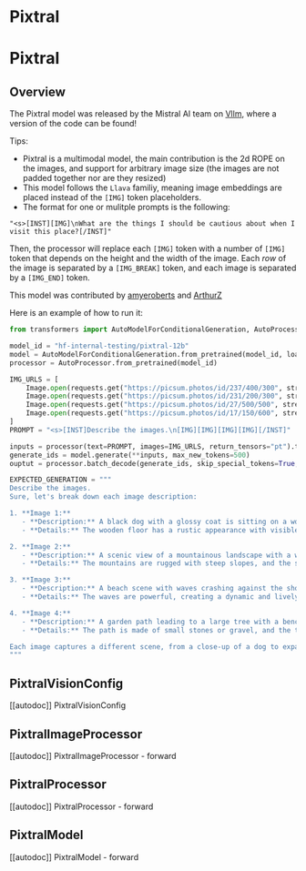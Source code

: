 <!--Copyright 2024 The HuggingFace Team. All rights reserved.

Licensed under the Apache License, Version 2.0 (the "License"); you may not use this file except in compliance with
the License. You may obtain a copy of the License at

http://www.apache.org/licenses/LICENSE-2.0

Unless required by applicable law or agreed to in writing, software distributed under the License is distributed on
an "AS IS" BASIS, WITHOUT WARRANTIES OR CONDITIONS OF ANY KIND, either express or implied. See the License for the
specific language governing permissions and limitations under the License.

⚠️ Note that this file is in Markdown but contain specific syntax for our doc-builder (similar to MDX) that may not be
rendered properly in your Markdown viewer.

-->

# Pixtral

# Pixtral

## Overview

The Pixtral model was released by the Mistral AI team on [Vllm](https://github.com/vllm-project/vllm/pull/8377), where a version of the code can be found!


Tips:

- Pixtral is a multimodal model, the main contribution is the 2d ROPE on the images, and support for arbitrary image size (the images are not padded together nor are they resized)
- This model follows the `Llava` familiy, meaning image embeddings are placed instead of the `[IMG]` token placeholders. 
- The format for one or mulitple prompts is the following:
```
"<s>[INST][IMG]\nWhat are the things I should be cautious about when I visit this place?[/INST]"
```
Then, the processor will replace each `[IMG]` token with  a number of `[IMG]` token that depends on the height and the width of the image. Each *row* of the image is separated by a `[IMG_BREAK]` token, and each image is separated by a  `[IMG_END]` token.

This model was contributed by [amyeroberts](https://huggingface.co/amyeroberts) and [ArthurZ](https://huggingface.co/ArthurZ)

Here is an example of how to run it:

```python 
from transformers import AutoModelForConditionalGeneration, AutoProcessor

model_id = "hf-internal-testing/pixtral-12b"
model = AutoModelForConditionalGeneration.from_pretrained(model_id, load_in_4bit=True)
processor = AutoProcessor.from_pretrained(model_id)

IMG_URLS = [
    Image.open(requests.get("https://picsum.photos/id/237/400/300", stream=True).raw),
    Image.open(requests.get("https://picsum.photos/id/231/200/300", stream=True).raw),
    Image.open(requests.get("https://picsum.photos/id/27/500/500", stream=True).raw),
    Image.open(requests.get("https://picsum.photos/id/17/150/600", stream=True).raw),
]
PROMPT = "<s>[INST]Describe the images.\n[IMG][IMG][IMG][IMG][/INST]"

inputs = processor(text=PROMPT, images=IMG_URLS, return_tensors="pt").to("cuda")
generate_ids = model.generate(**inputs, max_new_tokens=500)
ouptut = processor.batch_decode(generate_ids, skip_special_tokens=True, clean_up_tokenization_spaces=False)[0]

EXPECTED_GENERATION = """
Describe the images.
Sure, let's break down each image description:

1. **Image 1:**
   - **Description:** A black dog with a glossy coat is sitting on a wooden floor. The dog has a focused expression and is looking directly at the camera.
   - **Details:** The wooden floor has a rustic appearance with visible wood grain patterns. The dog's eyes are a striking color, possibly brown or amber, which contrasts with its black fur.

2. **Image 2:**
   - **Description:** A scenic view of a mountainous landscape with a winding road cutting through it. The road is surrounded by lush green vegetation and leads to a distant valley.
   - **Details:** The mountains are rugged with steep slopes, and the sky is clear, indicating good weather. The winding road adds a sense of depth and perspective to the image.

3. **Image 3:**
   - **Description:** A beach scene with waves crashing against the shore. There are several people in the water and on the beach, enjoying the waves and the sunset.
   - **Details:** The waves are powerful, creating a dynamic and lively atmosphere. The sky is painted with hues of orange and pink from the setting sun, adding a warm glow to the scene.

4. **Image 4:**
   - **Description:** A garden path leading to a large tree with a bench underneath it. The path is bordered by well-maintained grass and flowers.
   - **Details:** The path is made of small stones or gravel, and the tree provides a shaded area with the bench invitingly placed beneath it. The surrounding area is lush and green, suggesting a well-kept garden.

Each image captures a different scene, from a close-up of a dog to expansive natural landscapes, showcasing various elements of nature and human interaction with it.
"""

```
## PixtralVisionConfig

[[autodoc]] PixtralVisionConfig

## PixtralImageProcessor

[[autodoc]] PixtralImageProcessor
    - forward

## PixtralProcessor
[[autodoc]] PixtralProcessor
    - forward

## PixtralModel

[[autodoc]] PixtralModel
    - forward

